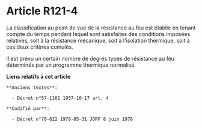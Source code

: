 # Article R121-4

La classification au point de vue de la résistance au feu est établie en tenant compte du temps pendant lequel sont
satisfaites des conditions imposées relatives, soit à la résistance mécanique, soit à l'isolation thermique, soit à ces deux
critères cumulés.

Il est prévu un certain nombre de degrés types de résistance au feu déterminés par un programme thermique normalisé.

**Liens relatifs à cet article**

	**Anciens textes**:

	  - Décret n°57-1161 1957-10-17 art. 4

	**Codifié par**:

	  - Décret n°78-622 1978-05-31 JORF 8 juin 1978
